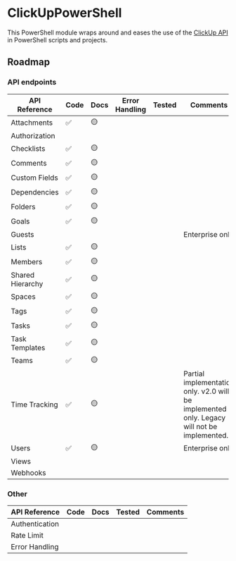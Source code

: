 # ClickUpPowerShell

This PowerShell module wraps around and eases the use of the [ClickUp API](https://clickup.com/api) in PowerShell scripts and projects.

## Roadmap

### API endpoints

| API Reference | Code | Docs | Error Handling | Tested | Comments |
| ------------- | ---- | ---- | --- | ------ | -------- |
| Attachments   | ✅    | 🟡    |   |         |          |
| Authorization |      |      |   |        |          |
| Checklists    | ✅    | 🟡    |   |         |          |
| Comments      | ✅    | 🟡    |   |         |          |
| Custom Fields | ✅    | 🟡    |   |        |          |
| Dependencies  | ✅    | 🟡    |   |        |          |
| Folders       | ✅    | 🟡    |   |         |          |
| Goals         | ✅    | 🟡    |   |        |          |
| Guests        |      |      |   |        | Enterprise only |
| Lists         | ✅    | 🟡    |   |         |          |
| Members       | ✅    | 🟡    |   |        |          |
| Shared Hierarchy | ✅    | 🟡    |   |        |          |
| Spaces        | ✅    | 🟡    |   |         |          |
| Tags          | ✅    | 🟡    |   |        |          |
| Tasks         | ✅    | 🟡    |   |         |          |
| Task Templates |✅    | 🟡    |   |        |          |
| Teams         | ✅    | 🟡    |   |         |          |
| Time Tracking | ✅    | 🟡    |   |        | Partial implementation only. v2.0 will be implemented only. Legacy will not be implemented. |
| Users         | ✅    | 🟡    |   |         | Enterprise only |
| Views         |      |      |   |        |          |
| Webhooks      |      |      |   |        |          |

### Other

| API Reference | Code | Docs | Tested | Comments |
| ------------- | ---- | ---- | ------ | -------- |
| Authentication      |      |      |        |          |
| Rate Limit          |      |      |        |          |
| Error Handling      |      |      |        |          |
